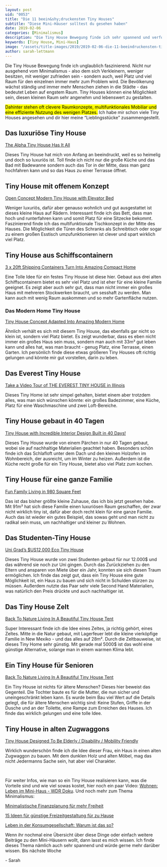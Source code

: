 ```yaml
---
layout: post
uid: "0053"
title: "Die 11 beein&shy;druckensten Tiny Houses"
subtitle: "Diese Mini-Häuser solltest du gesehen haben"
date: 2019-02-06
categories: [Minimalismus]
description: "Die Tiny House Bewegung finde ich sehr spannend und verfolge sie schon eine ganze Weile. Hier habe ich dir meine 11 Lieblingsprojekte zusammengetragen."
keywords: [Tiny House, Mini-Haus]
image: "/assets/title-images/2019/2019-02-06-die-11-beeindruckensten-tiny-houses.jpg"
author: sarah-lettmann
---
```

Die Tiny House Bewegung finde ich unglaublich faszinierend. Nicht nur ausgehend vom Minimalismus - also dem sich Verkleinern, weniger besitzen, mit weniger zufrieden sein - sondern auch, weil Platz und viel Raum für den einzelnen immer mehr zum Problem wird. Die Bevölkerung wächst ständig und immer mehr Menschen ziehen in die Städte - das bedeutet Leben auf engstem Raum. Tiny Houses können eine Möglichkeit sein, diesen kleinen Raum sehr angenehm und lebenswert zu gestalten.

<mark>Dahinter stehen oft clevere Raumkonzepte, multifunktionales Mobiliar und eine effiziente Nutzung des wenigen Platzes.</mark> Ich habe mir schon viele Tiny Houses angesehen und dir hier meine “Lieblingsstücke” zusammengestellt.

## Das luxuriöse Tiny House
[The Alpha Tiny House Has It All](https://www.youtube.com/watch?v=ddLxMSpBUzw)

Dieses Tiny House hat mich von Anfang an beeindruckt, weil es so heimelig und doch so luxuriös ist. Toll finde ich nicht nur die große Küche und das Bad mit Badewanne sondern auch das Tor in der Mitte, dass man ganz hochfahren kann und so das Haus zu einer Terrasse öffnet.

## Tiny House mit offenem Konzept
[Open Concept Modern Tiny House with Elevator Bed](https://www.youtube.com/watch?v=lHjJd4tkvSU)

Weniger luxuriös, dafür aber genauso wohnlich und gut ausgestattet ist dieses kleine Haus auf Rädern. Interessant finde ich das Bett, dass man hoch und runterfahren kann und somit Platz für eine Sitzecke bekommt. Faszinierend finde ich das multifunktionale Tischkonzept in der Mitte des Hauses. Die Möglichkeit die Türen des Schranks als Schreibtisch oder sogar zu einem großen Esstisch umzufunktionieren ist clever und spart wirklich viel Platz.

## Tiny House aus Schiffscontainern
[3 x 20ft Shipping Containers Turn Into Amazing Compact Home](https://www.youtube.com/watch?v=LTa9cqioRDY)

Eine Tolle Idee für ein festes Tiny House ist diese hier. Gebaut aus drei alten Schiffscontainern bietet es sehr viel Platz und ist eher für eine kleine Familie geeignet. Es zeigt aber auch sehr gut, dass man nicht immer ein großes Haus mit mehreren Stockwerken braucht, um sesshaft zu werden. Man kann auch mit wenig Raum auskommen und so mehr Gartenfläche nutzen.

### Das Modern Home Tiny House

[Tiny House Concept Adapted Into Amazing Modern Home](https://www.youtube.com/watch?v=jPBDPcqfCwA)

Ähnlich verhält es sich mit diesem Tiny House, das ebenfalls gar nicht so klein ist, sondern viel Platz bietet. Es zeigt wunderbar, dass es eben nicht immer ein großes Haus sein muss, sondern man auch mit 33m² gut leben kann und alles hat, was man braucht - genug Platz, eine Terrasse, einen Garten. Ich persönlich finde diese etwas größeren Tiny Houses oft richtig gelungen und könnte mir gut vorstellen, darin zu leben.

## Das Everest Tiny House
[Take a Video Tour of THE EVEREST TINY HOUSE in Illinois](https://www.youtube.com/watch?v=Aeqt8aPb3I0)

Dieses Tiny Home ist sehr simpel gehalten, bietet einem aber trotzdem alles, was man sich wünschen könnte: ein großes Badezimmer, eine Küche, Platz für eine Waschmaschine und zwei Loft-Bereiche.

## Tiny House gebaut in 40 Tagen
[Tiny House with Incredible Interior Design Built in 40 Days!](https://www.youtube.com/watch?v=YQelSAnTWxM)

Dieses Tiny House wurde von einem Pärchen in nur 40 Tagen gebaut, wobei sie auf nachhaltige Materialien geachtet haben. Besonders schön finde ich das Schlafloft unter dem Dach und den kleinen Holzofen im Wohnbereich, der ausreicht, um im Winter zu heizen. Außerdem ist die Küche recht große für ein Tiny House, bietet also viel Platz zum kochen.

## Tiny House für eine ganze Familie
[Fun Family Living in 980 Square Feet](https://www.youtube.com/watch?v=cD6S1U4AUsM)

Das ist das bisher größte kleine Zuhause, das ich bis jetzt gesehen habe. Mit 91m² hat sich diese Familie einen luxuriösen Raum geschaffen, der zwar nicht wirklich tiny ist, dafür aber doch recht klein für eine ganze Familie. Auch das ist wieder ein gutes Beispiel, das sowas geht und man nicht zu radikal sein muss, um nachhaltiger und kleiner zu Wohnen.

## Das Studenten-Tiny House
[Uni Grad&#8217;s $US12,000 Eco Tiny House](https://www.youtube.com/watch?v=tc8dVHb_Ess)

Dieses Tiny House wurde von zwei Studenten gebaut für nur 12.000$ und das während sie noch zur Uni gingen. Durch das Zurückziehen zu den Eltern und ansparen von Miete über ein Jahr, konnten sie sich diesen Traum ermöglichen. Ich finde das zeigt gut, dass ein Tiny House eine gute Möglichkeit ist, ein Haus zu bauen und sich nicht in Schulden stürzen zu müssen. Außerdem nutzte das Paar sehr viele Second Hand Materialien, was natürlich den Preis drückte und auch nachhaltiger ist.

## Das Tiny House Zelt
[Back To Nature Living In A Beautiful Tiny House Tent](https://www.youtube.com/watch?v=qFWQFQielg0)

Super Interessant finde ich die Idee eines Zeltes, ja richtig gehört, eines Zeltes. Mitte in die Natur gebaut, mit Lagerfeuer lebt die kleine vierköpfige Familie in New Mexiko - und das alles auf 28m². Durch die Zeltbauweise, ist dieses Tiny Home sehr günstig. Mit gerade mal 5000$ ist das wohl eine günstige Alternative, solange man in einem warmen Klima lebt.

## Ein Tiny House für Senioren
[Back To Nature Living In A Beautiful Tiny House Tent](https://www.youtube.com/watch?v=BlQ3yuUmBiw)

Ein Tiny House ist nichts für ältere Menschen? Dieses hier beweist das Gegenteil. Die Tochter baute es für die Mutter, die nun sicher und uneingeschränkt leben kann. Es wurde beim Bau viel Wert auf die Details gelegt, die für ältere Menschen wichtig sind: Keine Stufen, Griffe in der Dusche und an der Toilette, eine Rampe zum Erreichen des Hauses. Ich finde das wirklich gelungen und eine tolle Idee.

## Tiny House in alten Zugwaggons
[Tiny House Designed To Be Elderly / Disability / Mobility Friendly](https://www.youtube.com/watch?v=u_MWbZsDHC8)

Wirklich wunderschön finde ich die Idee dieser Frau, ein Haus in einen alten Zugwaggon zu bauen. Mit dem dunklen Holz und alten Möbel, mag das nicht Jedermanns Sache sein, hat aber viel Charakter.

&nbsp;

Für weiter Infos, wie man so ein Tiny House realisieren kann, was die Vorteile sind und wie viel sowas kostet, hier noch ein paar Video: [Wohnen: Leben im Mini-Haus - WDR Doku](https://www.youtube.com/watch?v=WSmKeFtB1yg). Und noch mehr zum Thema Minimalismus:

[Minimalistische Finanzplanung für mehr Freiheit](/blog/minimalistische-finanzplanung-fuer-mehr-freiheit)

[15 Ideen für günstige Freizeitgestaltung für zu Hause](/blog/15-ideen-fuer-guenstige-freizeitgestaltung-fuer-zu-hause)

[Leben in der Konsumgesellschaft: Warum ist das so?](/blog/leben-in-der-konsumgesellschaft)

Wenn ihr nochmal eine Übersicht über diese Dinge oder einfach weitere Beiträge zu den Mini-Häusern wollt, dann lasst es mich wissen. Ich finde dieses Thema nämlich auch sehr spannend und würde gerne mehr darüber wissen. Bis nächste Woche

\- Sarah
